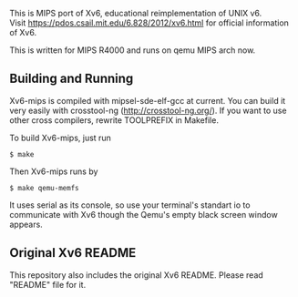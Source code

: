 This is MIPS port of Xv6, educational reimplementation of UNIX v6.  
Visit https://pdos.csail.mit.edu/6.828/2012/xv6.html for official information of Xv6.

This is written for MIPS R4000 and runs on qemu MIPS arch now.

## Building and Running

Xv6-mips is compiled with mipsel-sde-elf-gcc at current. You can build it very easily with crosstool-ng (http://crosstool-ng.org/). If you want to use other cross compilers, rewrite TOOLPREFIX in Makefile.

To build Xv6-mips, just run
```
$ make
```

Then Xv6-mips runs by
```
$ make qemu-memfs
```

It uses serial as its console, so use your terminal's standart io to communicate with Xv6 though the Qemu's empty black screen window appears.

## Original Xv6 README

This repository also includes the original Xv6 README. Please read "README" file for it.

